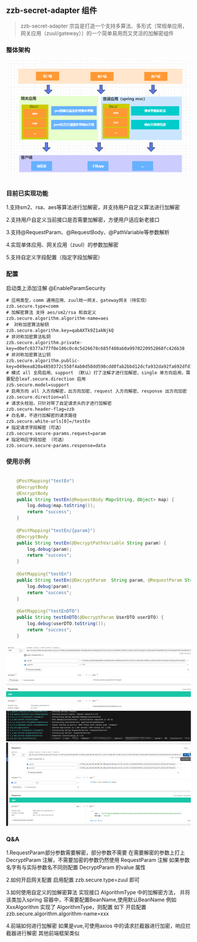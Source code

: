 ## zzb-secret-adapter 组件
> zzb-secret-adapter 宗旨是打造一个支持多算法、多形式（常规单应用，网关应用（zuul/gateway））的一个简单易用而又灵活的加解密组件

### 整体架构
![img_3.png](img_3.png)
### 目前已实现功能

1.支持sm2、rsa、aes等算法进行加解密，并支持用户自定义算法进行加解密

2.支持用户自定义当前接口是否需要加解密，方便用户适应新老接口

3.支持@RequestParam、@RequestBody、@PathVariable等参数解析

4.实现单体应用、网关应用（zuul）的参数加解密

5.支持自定义字段配置（指定字段加解密）

### 配置
启动类上添加注解
@EnableParamSecurity

``` properties
# 应用类型，comm 通用应用、zuul统一网关、gateway网关（待实现） 
zzb.secure.type=comm 
# 加解密算法 支持 aes/sm2/rsa 和自定义
zzb.secure.algorithm.algorithm-name=aes
#  对称加密算法秘钥
zzb.secure.algorithm.key=qabAXTk9Z1akNjkQ
# 非对称加密算法私钥
zzb.secure.algorithm.private-key=d0efc0377a7f7f0e106c0c4c5d26678c685f400ab0a9970220952868fc426b38
# 非对称加密算法公钥
zzb.secure.algorithm.public-key=049eea820a4850372c558f4ab0d58dd598cdd0fab2bbd12dcfa932da92fa692dfd1f9be65d6d0a2e5ac4470130b473e6e1b34fa6aee57b9bb1b08f6c2da7a14c9a
# 模式 all 全局启用、support （默认）打了注解才进行加解密、single 单方向启用，需要配合leaf.secure.direction 启用
zzb.secure.model=support
# 启用方向 all 入方向解密，出方向加密、request 入方向解密、response 出方向加密
zzb.secure.direction=all
# 请求头校验，只针对带了自定请求头的才进行加解密
zzb.secure.header-flag=zzb
# 白名单，不进行加解密的请求路径
zzb.secure.white-urls[0]=/testEn
# 指定请求字段解密（可选）
zzb.secure.secure-params.request=param
# 指定响应字段加密 （可选）
zzb.secure.secure-params.response=data
```

### 使用示例
``` java
  
    @PostMapping("testEn")
    @DecryptBody
    @EncryptBody
    public String testEn(@RequestBody Map<String, Object> map) {
        log.debug(map.toString());
        return "success";
    }

    @PostMapping("testEn/{param}")
    @DecryptBody
    public String testEn(@DecryptPathVariable String param) {
        log.debug(param);
        return "success";
    }

    @GetMapping("testEn")
    public String testEn(@DecryptParam  String param, @RequestParam String param1) {
        log.debug(param);
        return "success";
    }

    @GetMapping("testEnDTO")
    public String testEnDTO(@DecryptParam UserDTO userDTO) {
        log.debug(userDTO.toString());
        return "success";
    }
```
![img.png](img.png)
![img_1.png](img_1.png)
![img_2.png](img_2.png)
### Q&A
1.RequestParam部分参数需要解密，部分参数不需要
在需要解密的参数上打上 DecryptParam 注解，不需要加密的参数仍然使用 RequestParam 注解
如果参数名字有与实际参数名不同则配置 DecryptParam 的value 属性

2.如何开启网关配置
启用配置 zzb.secure.type=zuul 即可

3.如何使用自定义的加解密算法
实现接口 AlgorithmType 中的加解密方法， 并将该类加入spring 容器中，不需要配置BeanName,使用默认BeanName
例如 XxxAlgorithm 实现了 AlgorithmType，则配置 如下 
开启配置 zzb.secure.algorithm.algorithm-name=xxx

4.前端如何进行加解密
如果是vue,可使用axios 中的请求拦截器进行加密，响应拦截器进行解密
其他前端框架类似

